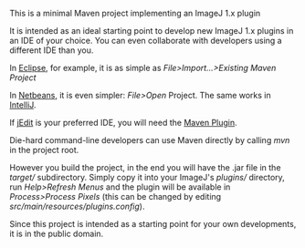 This is a minimal Maven project implementing an ImageJ 1.x plugin

It is intended as an ideal starting point to develop new ImageJ 1.x plugins
in an IDE of your choice. You can even collaborate with developers using a
different IDE than you.

In [Eclipse](http://eclipse.org), for example, it is as simple as
_File&gt;Import...&gt;Existing Maven Project_

In [Netbeans](http://netbeans.org), it is even simpler: _File&gt;Open_
Project. The same works in [IntelliJ](http://jetbrains.net).

If [jEdit](http://jedit.org) is your preferred IDE, you will need the [Maven
Plugin](http://plugins.jedit.org/plugins/?MavenPlugin).

Die-hard command-line developers can use Maven directly by calling _mvn_
in the project root.

However you build the project, in the end you will have the .jar file in the
_target/_ subdirectory. Simply copy it into your ImageJ's _plugins/_
directory, run _Help&gt;Refresh Menus_ and the plugin will be available in
_Process&gt;Process Pixels_ (this can be changed by editing
_src/main/resources/plugins.config_).

Since this project is intended as a starting point for your own
developments, it is in the public domain.
